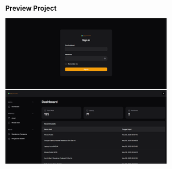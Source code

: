 ## Preview Project 
![Screenshot](/public/images/screenshot4.png)
![Screenshot](/public/images/screenshot5.png)


